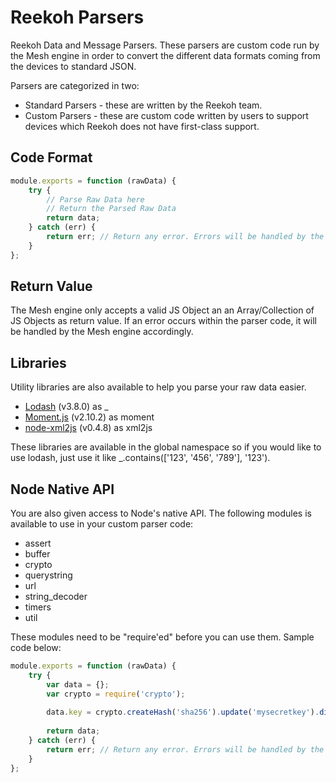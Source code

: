 # Reekoh Parsers
Reekoh Data and Message Parsers. These parsers are custom code run by the Mesh engine in order to convert the different data formats coming from the devices to standard JSON.
 
Parsers are categorized in two:
 * Standard Parsers - these are written by the Reekoh team.
 * Custom Parsers - these are custom code written by users to support devices which Reekoh does not have first-class support.
 
## Code Format

```javascript
module.exports = function (rawData) {
	try {
    	// Parse Raw Data here
    	// Return the Parsed Raw Data
    	return data;
    } catch (err) {
    	return err; // Return any error. Errors will be handled by the Mesh engine
    }
};
```

## Return Value

The Mesh engine only accepts a valid JS Object an an Array/Collection of JS Objects as return value. If an error occurs within the parser code, it will be handled by the Mesh engine accordingly.

## Libraries

Utility libraries are also available to help you parse your raw data easier.

* [Lodash](https://lodash.com) (v3.8.0) as _
* [Moment.js](http://momentjs.com) (v2.10.2) as moment
* [node-xml2js](https://github.com/Leonidas-from-XIV/node-xml2js) (v0.4.8) as xml2js

These libraries are available in the global namespace so if you would like to use lodash, just use it like _.contains(['123', '456', '789'], '123').

## Node Native API

You are also given access to Node's native API. The following modules is available to use in your custom parser code:

* assert
* buffer
* crypto
* querystring
* url
* string_decoder
* timers
* util

These modules need to be "require'ed" before you can use them. Sample code below:

```javascript
module.exports = function (rawData) {
	try {
    	var data = {};
    	var crypto = require('crypto');
        
        data.key = crypto.createHash('sha256').update('mysecretkey').digest('hex');
        
    	return data;
    } catch (err) {
    	return err; // Return any error. Errors will be handled by the Mesh engine
    }
};
```